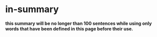 # in-summary

__this summary will be no longer than 100 sentences while using only words that have been defined in this page before their use.__
